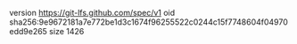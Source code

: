 version https://git-lfs.github.com/spec/v1
oid sha256:9e9672181a7e772be1d3c1674f96255522c0244c15f7748604f04970edd9e265
size 1426
